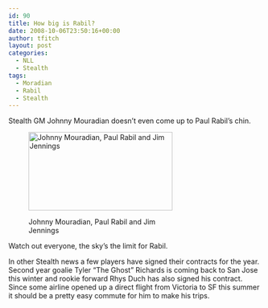 ```yaml
---
id: 90
title: How big is Rabil?
date: 2008-10-06T23:50:16+00:00
author: tfitch
layout: post
categories:
  - NLL
  - Stealth
tags:
  - Moradian
  - Rabil
  - Stealth
---
```

Stealth GM Johnny Mouradian doesn&#8217;t even come up to Paul Rabil&#8217;s chin.<figure id="attachment_91" aria-describedby="caption-attachment-91" style="width: 286px" class="wp-caption alignleft">

[<img class="size-full wp-image-91" title="992" src="http://thestealthdragon.com/wp-content/uploads/2008/10/992.jpg" alt="Johnny Mouradian, Paul Rabil and Jim Jennings" width="286" height="156" />](http://thestealthdragon.com/wp-content/uploads/2008/10/992.jpg)<figcaption id="caption-attachment-91" class="wp-caption-text">Johnny Mouradian, Paul Rabil and Jim Jennings</figcaption></figure> 

Watch out everyone, the sky&#8217;s the limit for Rabil.

In other Stealth news a few players have signed their contracts for the year.  Second year goalie Tyler &#8220;The Ghost&#8221; Richards is coming back to San Jose this winter and rookie forward Rhys Duch has also signed his contract.  Since some airline opened up a direct flight from Victoria to SF this summer it should be a pretty easy commute for him to make his trips.
